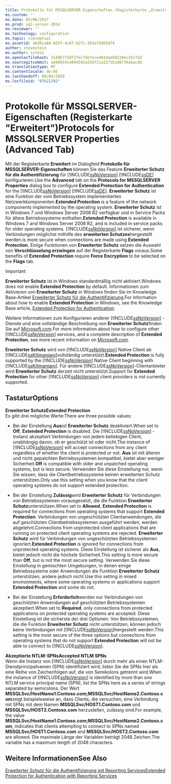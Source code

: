 ```yaml
---
title: Protokolle für MSSQLSERVER-Eigenschaften (Registerkarte „Erweitert“) | Microsoft-Dokumentation
ms.custom: ''
ms.date: 03/06/2017
ms.prod: sql-server-2014
ms.reviewer: ''
ms.technology: configuration
ms.topic: conceptual
ms.assetid: abd5ca68-825f-4c07-b27c-3b3a79d03d74
author: stevestein
ms.author: sstein
ms.openlocfilehash: 1549b773df2fec7dbfece481daeb9228ec35cfd3
ms.sourcegitcommit: ad4d92dce894592a259721a1571b1d8736abacdb
ms.translationtype: MT
ms.contentlocale: de-DE
ms.lasthandoff: 08/04/2020
ms.locfileid: "87621292"
---
```

# <a name="protocols-for-mssqlserver-properties-advanced-tab"></a><span data-ttu-id="28f81-102">Protokolle für MSSQLSERVER-Eigenschaften (Registerkarte "Erweitert")</span><span class="sxs-lookup"><span data-stu-id="28f81-102">Protocols for MSSQLSERVER Properties (Advanced Tab)</span></span>
  <span data-ttu-id="28f81-103">Mit der Registerkarte **Erweitert** im Dialogfeld **Protokolle für MSSQLSERVER-Eigenschaften** können Sie das Feature **Erweiterter Schutz für die Authentifizierung** für [!INCLUDE[ssNoVersion](../../includes/ssnoversion-md.md)] [!INCLUDE[ssDE](../../includes/ssde-md.md)] konfigurieren.</span><span class="sxs-lookup"><span data-stu-id="28f81-103">Use the **Advanced** tab on the **Protocols for MSSQLSERVER Properties** dialog box to configure **Extended Protection for Authentication** for the [!INCLUDE[ssNoVersion](../../includes/ssnoversion-md.md)] [!INCLUDE[ssDE](../../includes/ssde-md.md)].</span></span> <span data-ttu-id="28f81-104">**Erweiterter Schutz** ist eine Funktion der vom Betriebssystem implementierten Netzwerkkomponenten.</span><span class="sxs-lookup"><span data-stu-id="28f81-104">**Extended Protection** is a feature of the network components implemented by the operating system.</span></span> <span data-ttu-id="28f81-105">**Erweiterter Schutz** ist in Windows 7 und Windows Server 2008 R2 verfügbar und in Service Packs für ältere Betriebssysteme enthalten.</span><span class="sxs-lookup"><span data-stu-id="28f81-105">**Extended Protection** is available in Windows 7 and Windows Server 2008 R2, and is included in service packs for older operating systems.</span></span> [!INCLUDE[ssNoVersion](../../includes/ssnoversion-md.md)] <span data-ttu-id="28f81-106">ist sicherer, wenn Verbindungen möglichst mithilfe des **erweiterten Schutzes**hergestellt werden.</span><span class="sxs-lookup"><span data-stu-id="28f81-106">is more secure when connections are made using **Extended Protection**.</span></span> <span data-ttu-id="28f81-107">Einige Funktionen von **Erweiterter Schutz** setzen die Auswahl von **Verschlüsselung erzwingen** auf der Registerkarte **Flags** voraus.</span><span class="sxs-lookup"><span data-stu-id="28f81-107">Some benefits of **Extended Protection** require **Force Encryption** to be selected on the **Flags** tab.</span></span>  
  
> [!IMPORTANT]  
>  <span data-ttu-id="28f81-108">**Erweiterter Schutz** ist in Windows standardmäßig nicht aktiviert.</span><span class="sxs-lookup"><span data-stu-id="28f81-108">Windows does not enable **Extended Protection** by default.</span></span> <span data-ttu-id="28f81-109">Informationen zum Aktivieren von **Erweiterter Schutz** in Windows finden Sie im Knowledge Base-Artikel [Erweiterter Schutz für die Authentifizierung](https://go.microsoft.com/fwlink/?LinkId=178431).</span><span class="sxs-lookup"><span data-stu-id="28f81-109">For information about how to enable **Extended Protection** in Windows, see the Knowledge Base article, [Extended Protection for Authentication](https://go.microsoft.com/fwlink/?LinkId=178431).</span></span>  
  
 <span data-ttu-id="28f81-110">Weitere Informationen zum Konfigurieren anderer [!INCLUDE[ssNoVersion](../../includes/ssnoversion-md.md)] -Dienste und eine vollständige Beschreibung von **Erweiterter Schutz**finden Sie auf [Microsoft.com](https://go.microsoft.com/fwlink/?LinkId=177752).</span><span class="sxs-lookup"><span data-stu-id="28f81-110">For more information about how to configure other [!INCLUDE[ssNoVersion](../../includes/ssnoversion-md.md)] services, and a complete description of **Extended Protection**, see more recent information on [Microsoft.com](https://go.microsoft.com/fwlink/?LinkId=177752).</span></span>  
  
 <span data-ttu-id="28f81-111">**Erweiterter Schutz** wird von [!INCLUDE[ssNoVersion](../../includes/ssnoversion-md.md)] Native Client ab [!INCLUDE[ssKilimanjaro](../../includes/sskilimanjaro-md.md)]vollständig unterstützt.</span><span class="sxs-lookup"><span data-stu-id="28f81-111">**Extended Protection** is fully supported by the [!INCLUDE[ssNoVersion](../../includes/ssnoversion-md.md)] Native Client beginning with [!INCLUDE[ssKilimanjaro](../../includes/sskilimanjaro-md.md)].</span></span> <span data-ttu-id="28f81-112">Für andere [!INCLUDE[ssNoVersion](../../includes/ssnoversion-md.md)]-Clientanbieter wird **Erweiterter Schutz** derzeit nicht unterstützt.</span><span class="sxs-lookup"><span data-stu-id="28f81-112">Support for **Extended Protection** for other [!INCLUDE[ssNoVersion](../../includes/ssnoversion-md.md)] client providers is not currently supported.</span></span>  
  
## <a name="options"></a><span data-ttu-id="28f81-113">Tastatur</span><span class="sxs-lookup"><span data-stu-id="28f81-113">Options</span></span>  
 <span data-ttu-id="28f81-114">**Erweiterter Schutz**</span><span class="sxs-lookup"><span data-stu-id="28f81-114">**Extended Protection**</span></span>  
 <span data-ttu-id="28f81-115">Es gibt drei mögliche Werte:</span><span class="sxs-lookup"><span data-stu-id="28f81-115">There are three possible values:</span></span>  
  
-   <span data-ttu-id="28f81-116">Bei der Einstellung **Aus**ist **Erweiterter Schutz** deaktiviert.</span><span class="sxs-lookup"><span data-stu-id="28f81-116">When set to **Off**, **Extended Protection** is disabled.</span></span> <span data-ttu-id="28f81-117">Die [!INCLUDE[ssNoVersion](../../includes/ssnoversion-md.md)] -Instanz akzeptiert Verbindungen von jedem beliebigen Client, unabhängig davon, ob er geschützt ist oder nicht.</span><span class="sxs-lookup"><span data-stu-id="28f81-117">The instance of [!INCLUDE[ssNoVersion](../../includes/ssnoversion-md.md)] will accept connections from any client regardless of whether the client is protected or not.</span></span> <span data-ttu-id="28f81-118">**Aus** ist mit älteren und nicht gepatchten Betriebssystemen kompatibel, bietet aber weniger Sicherheit.</span><span class="sxs-lookup"><span data-stu-id="28f81-118">**Off** is compatible with older and unpatched operating systems, but is less secure.</span></span> <span data-ttu-id="28f81-119">Verwenden Sie diese Einstellung nur, wenn Sie wissen, dass die Clientbetriebssysteme keinen erweiterten Schutz unterstützen.</span><span class="sxs-lookup"><span data-stu-id="28f81-119">Only use this setting when you know that the client operating systems do not support extended protection.</span></span>  
  
-   <span data-ttu-id="28f81-120">Bei der Einstellung **Zulässig**wird **Erweiterter Schutz** für Verbindungen von Betriebssystemen vorausgesetzt, die die Funktion **Erweiterter Schutz**unterstützen.</span><span class="sxs-lookup"><span data-stu-id="28f81-120">When set to **Allowed**, **Extended Protection** is required for connections from operating systems that support **Extended Protection**.</span></span> <span data-ttu-id="28f81-121">Verbindungen von ungeschützten Clientanwendungen, die auf geschützten Clientbetriebssystemen ausgeführt werden, werden abgelehnt.</span><span class="sxs-lookup"><span data-stu-id="28f81-121">Connections from unprotected client applications that are running on protected client operating systems are rejected.</span></span> <span data-ttu-id="28f81-122">**Erweiterter Schutz** wird für Verbindungen von ungeschützten Betriebssystemen ignoriert.</span><span class="sxs-lookup"><span data-stu-id="28f81-122">**Extended Protection** is ignored for connections from unprotected operating systems.</span></span> <span data-ttu-id="28f81-123">Diese Einstellung ist sicherer als **Aus**, bietet jedoch nicht die höchste Sicherheit.</span><span class="sxs-lookup"><span data-stu-id="28f81-123">This setting is more secure than **Off**, but is not the most secure setting.</span></span> <span data-ttu-id="28f81-124">Verwenden Sie diese Einstellung in gemischten Umgebungen, in denen einige Betriebssysteme oder Anwendungen die Funktion **Erweiterter Schutz** unterstützen, andere jedoch nicht.</span><span class="sxs-lookup"><span data-stu-id="28f81-124">Use this setting in mixed environments, where some operating systems or applications support **Extended Protection** and some do not.</span></span>  
  
-   <span data-ttu-id="28f81-125">Bei der Einstellung **Erforderlich**werden nur Verbindungen von geschützten Anwendungen auf geschützten Betriebssystemen akzeptiert.</span><span class="sxs-lookup"><span data-stu-id="28f81-125">When set to **Required**, only connections from protected applications on protected operating systems are accepted.</span></span> <span data-ttu-id="28f81-126">Diese Einstellung ist die sicherste der drei Optionen. Von Betriebssystemen, die die Funktion **Erweiterter Schutz** nicht unterstützen, können jedoch keine Verbindungen mit [!INCLUDE[ssNoVersion](../../includes/ssnoversion-md.md)]hergestellt werden.</span><span class="sxs-lookup"><span data-stu-id="28f81-126">This setting is the most secure of the three options but connections from operating systems that do not support **Extended Protection** will not be able to connect to [!INCLUDE[ssNoVersion](../../includes/ssnoversion-md.md)].</span></span>  
  
 <span data-ttu-id="28f81-127">**Akzeptierte NTLM-SPNs**</span><span class="sxs-lookup"><span data-stu-id="28f81-127">**Accepted NTLM SPNs**</span></span>  
 <span data-ttu-id="28f81-128">Wenn die Instanz von [!INCLUDE[ssNoVersion](../../includes/ssnoversion-md.md)] durch mehr als einen NTLM-Dienstprinzipalnamen (SPN) identifiziert wird, listen Sie die SPNs hier als eine Reihe von Zeichenfolgen auf, die von Semikolons getrennt wird.</span><span class="sxs-lookup"><span data-stu-id="28f81-128">When the instance of [!INCLUDE[ssNoVersion](../../includes/ssnoversion-md.md)] is identified by more than one NTLM service principal name (SPN), list the SPNs here as a series of strings separated by semicolons.</span></span> <span data-ttu-id="28f81-129">Der Wert **MSSQLSvc/HostName1.Contoso.com;MSSQLSvc/HostName2.Contoso.com**zeigt beispielsweise an, dass Clients, die versuchen, eine Verbindung mit SPNs mit dem Namen **MSSQLSvc/HOST1.Contoso.com** und **MSSQLSvc/HOST2.Contoso.com** herzustellen, zulässig sind.</span><span class="sxs-lookup"><span data-stu-id="28f81-129">For example, the value **MSSQLSvc/HostName1.Contoso.com;MSSQLSvc/HostName2.Contoso.com**, indicates that clients attempting to connect to SPNs named **MSSQLSvc/HOST1.Contoso.com** and **MSSQLSvc/HOST2.Contoso.com** are allowed.</span></span> <span data-ttu-id="28f81-130">Die maximale Länge der Variablen beträgt 2048 Zeichen.</span><span class="sxs-lookup"><span data-stu-id="28f81-130">The variable has a maximum length of 2048 characters.</span></span>  
  
## <a name="see-also"></a><span data-ttu-id="28f81-131">Weitere Informationen</span><span class="sxs-lookup"><span data-stu-id="28f81-131">See Also</span></span>  
 [<span data-ttu-id="28f81-132">Erweiterter Schutz für die Authentifizierung mit Reporting Services</span><span class="sxs-lookup"><span data-stu-id="28f81-132">Extended Protection for Authentication with Reporting Services</span></span>](../../reporting-services/security/extended-protection-for-authentication-with-reporting-services.md)  
  
  
